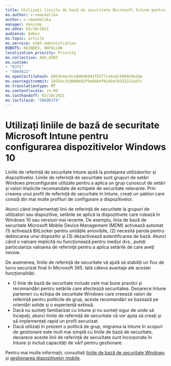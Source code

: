```yaml
---
title: Utilizați liniile de bază de securitate Microsoft Intune pentru a configura dispozitivele Windows 10
ms.author: v-smandalika
author: v-smandalika
manager: dansimp
ms.date: 03/10/2021
audience: Admin
ms.topic: article
ms.service: o365-administration
ROBOTS: NOINDEX, NOFOLLOW
localization_priority: Priority
ms.collection: Adm_O365
ms.custom:
- "8371"
- "9004622"
ms.openlocfilehash: b95454ec8ce8d0d69d1f55f7ce4adc596929e2de
ms.sourcegitcommit: 1b554c31d008492f9e6464f0249af0332212a3fc
ms.translationtype: MT
ms.contentlocale: ro-RO
ms.lasthandoff: 03/10/2021
ms.locfileid: "50696379"
---
```

# <a name="use-the-microsoft-intune-security-baselines-for-configuring-windows-10-devices"></a>Utilizați liniile de bază de securitate Microsoft Intune pentru configurarea dispozitivelor Windows 10

Liniile de referință de securitate Intune ajută la protejarea utilizatorilor și dispozitivelor. Liniile de referință de securitate sunt grupuri de setări Windows preconfigurate utilizate pentru a aplica un grup cunoscut de setări și valori implicite recomandate de echipele de securitate relevante. Prin crearea unui profil de referință de securitate în Intune, creați un șablon care constă din mai multe profiluri de configurare a dispozitivelor.

Atunci când implementați linii de referință de securitate la grupuri de utilizatori sau dispozitive, setările se aplică la dispozitivele care rulează în Windows 10 sau versiuni mai recente. De exemplu, linia de bază de securitate Microsoft Mobile Device Management (MDM) activează automat (1) activează BitLocker pentru unitățile amovibile, (2) necesită parola pentru deblocarea unui dispozitiv și (3) dezactivează autentificarea de bază. Atunci când o valoare implicită nu funcționează pentru mediul dvs., puteți particulariza valoarea de referință pentru a aplica setările de care aveți nevoie.

De asemenea, liniile de referință de securitate vă ajută să stabiliți un flux de lucru securizat final în Microsoft 365. Iată câteva avantaje ale acestei funcționalități:
- O linie de bază de securitate include cele mai bune practici și recomandări pentru setările care afectează securitatea. Deoarece Intune parteneri cu echipa de securitate Windows care creează valori de referință pentru politicile de grup, aceste recomandări se bazează pe orientări solide și o experiență extinsă.
- Dacă nu sunteți familiarizat cu Intune și nu sunteți sigur de unde să începeți, atunci liniile de referință de securitate vă vor ajuta să creați și să implementați rapid un profil securizat.
- Dacă utilizați în prezent o politică de grup, migrarea la Intune în scopuri de gestionare este mult mai simplă cu liniile de bază de securitate, deoarece aceste linii de referință de securitate sunt încorporate în Intune și includ capacități de vârf pentru gestionare.

Pentru mai multe informații, consultați [liniile de bază de securitate Windows](https://docs.microsoft.com/windows/security/threat-protection/windows-security-baselines) și [gestionarea dispozitivelor mobile](https://docs.microsoft.com/windows/client-management/mdm/).
